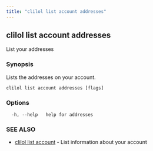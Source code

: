 ```yaml
---
title: "clilol list account addresses"
---
```

## clilol list account addresses

List your addresses

### Synopsis

Lists the addresses on your account.

```
clilol list account addresses [flags]
```

### Options

```
  -h, --help   help for addresses
```

### SEE ALSO

* [clilol list account](clilol_list_account.md)	 - List information about your account


